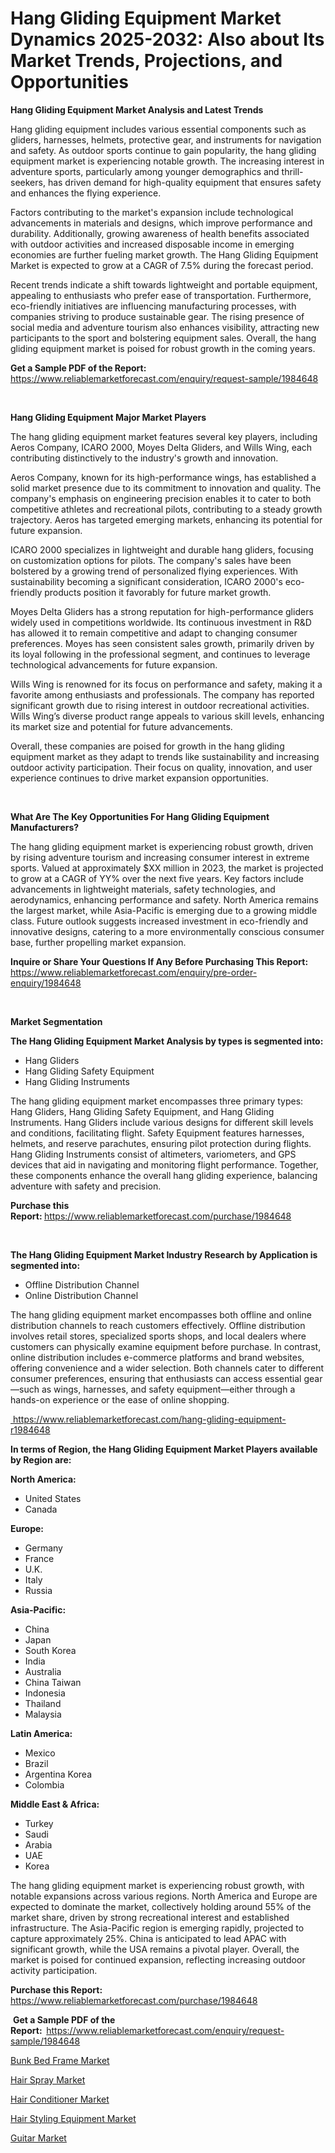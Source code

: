 <p><h1>Hang Gliding Equipment Market Dynamics 2025-2032: Also about Its Market Trends, Projections, and Opportunities</h1></p><p><strong>Hang Gliding Equipment Market Analysis and Latest Trends</strong></p>
<p><p>Hang gliding equipment includes various essential components such as gliders, harnesses, helmets, protective gear, and instruments for navigation and safety. As outdoor sports continue to gain popularity, the hang gliding equipment market is experiencing notable growth. The increasing interest in adventure sports, particularly among younger demographics and thrill-seekers, has driven demand for high-quality equipment that ensures safety and enhances the flying experience.</p><p>Factors contributing to the market's expansion include technological advancements in materials and designs, which improve performance and durability. Additionally, growing awareness of health benefits associated with outdoor activities and increased disposable income in emerging economies are further fueling market growth. The Hang Gliding Equipment Market is expected to grow at a CAGR of 7.5% during the forecast period.</p><p>Recent trends indicate a shift towards lightweight and portable equipment, appealing to enthusiasts who prefer ease of transportation. Furthermore, eco-friendly initiatives are influencing manufacturing processes, with companies striving to produce sustainable gear. The rising presence of social media and adventure tourism also enhances visibility, attracting new participants to the sport and bolstering equipment sales. Overall, the hang gliding equipment market is poised for robust growth in the coming years.</p></p>
<p><strong>Get a Sample PDF of the Report:&nbsp;</strong> <a href="https://www.reliablemarketforecast.com/enquiry/request-sample/1984648?utm_campaign=1197&utm_medium=2&utm_source=Github&utm_content=ia&utm_term=05042025&utm_id=hang-gliding-equipment">https://www.reliablemarketforecast.com/enquiry/request-sample/1984648</a></p>
<p>&nbsp;</p>
<p><strong>Hang Gliding Equipment Major Market Players</strong></p>
<p><p>The hang gliding equipment market features several key players, including Aeros Company, ICARO 2000, Moyes Delta Gliders, and Wills Wing, each contributing distinctively to the industry's growth and innovation.</p><p>Aeros Company, known for its high-performance wings, has established a solid market presence due to its commitment to innovation and quality. The company's emphasis on engineering precision enables it to cater to both competitive athletes and recreational pilots, contributing to a steady growth trajectory. Aeros has targeted emerging markets, enhancing its potential for future expansion.</p><p>ICARO 2000 specializes in lightweight and durable hang gliders, focusing on customization options for pilots. The company's sales have been bolstered by a growing trend of personalized flying experiences. With sustainability becoming a significant consideration, ICARO 2000's eco-friendly products position it favorably for future market growth.</p><p>Moyes Delta Gliders has a strong reputation for high-performance gliders widely used in competitions worldwide. Its continuous investment in R&D has allowed it to remain competitive and adapt to changing consumer preferences. Moyes has seen consistent sales growth, primarily driven by its loyal following in the professional segment, and continues to leverage technological advancements for future expansion.</p><p>Wills Wing is renowned for its focus on performance and safety, making it a favorite among enthusiasts and professionals. The company has reported significant growth due to rising interest in outdoor recreational activities. Wills Wing’s diverse product range appeals to various skill levels, enhancing its market size and potential for future advancements.</p><p>Overall, these companies are poised for growth in the hang gliding equipment market as they adapt to trends like sustainability and increasing outdoor activity participation. Their focus on quality, innovation, and user experience continues to drive market expansion opportunities.</p></p>
<p>&nbsp;</p>
<p><strong>What Are The Key Opportunities For Hang Gliding Equipment Manufacturers?</strong></p>
<p><p>The hang gliding equipment market is experiencing robust growth, driven by rising adventure tourism and increasing consumer interest in extreme sports. Valued at approximately $XX million in 2023, the market is projected to grow at a CAGR of YY% over the next five years. Key factors include advancements in lightweight materials, safety technologies, and aerodynamics, enhancing performance and safety. North America remains the largest market, while Asia-Pacific is emerging due to a growing middle class. Future outlook suggests increased investment in eco-friendly and innovative designs, catering to a more environmentally conscious consumer base, further propelling market expansion.</p></p>
<p><strong>Inquire or Share Your Questions If Any Before Purchasing This Report:</strong> <a href="https://www.reliablemarketforecast.com/enquiry/pre-order-enquiry/1984648?utm_campaign=1197&utm_medium=2&utm_source=Github&utm_content=ia&utm_term=05042025&utm_id=hang-gliding-equipment">https://www.reliablemarketforecast.com/enquiry/pre-order-enquiry/1984648</a></p>
<p>&nbsp;</p>
<p><strong>Market Segmentation</strong></p>
<p><strong>The Hang Gliding Equipment Market Analysis by types is segmented into:</strong></p>
<p><ul><li>Hang Gliders</li><li>Hang Gliding Safety Equipment</li><li>Hang Gliding Instruments</li></ul></p>
<p><p>The hang gliding equipment market encompasses three primary types: Hang Gliders, Hang Gliding Safety Equipment, and Hang Gliding Instruments. Hang Gliders include various designs for different skill levels and conditions, facilitating flight. Safety Equipment features harnesses, helmets, and reserve parachutes, ensuring pilot protection during flights. Hang Gliding Instruments consist of altimeters, variometers, and GPS devices that aid in navigating and monitoring flight performance. Together, these components enhance the overall hang gliding experience, balancing adventure with safety and precision.</p></p>
<p><strong>Purchase this Report:&nbsp;</strong><a href="https://www.reliablemarketforecast.com/purchase/1984648?utm_campaign=1197&utm_medium=2&utm_source=Github&utm_content=ia&utm_term=05042025&utm_id=hang-gliding-equipment">https://www.reliablemarketforecast.com/purchase/1984648</a></p>
<p>&nbsp;</p>
<p><strong>The Hang Gliding Equipment Market Industry Research by Application is segmented into:</strong></p>
<p><ul><li>Offline Distribution Channel</li><li>Online Distribution Channel</li></ul></p>
<p><p>The hang gliding equipment market encompasses both offline and online distribution channels to reach customers effectively. Offline distribution involves retail stores, specialized sports shops, and local dealers where customers can physically examine equipment before purchase. In contrast, online distribution includes e-commerce platforms and brand websites, offering convenience and a wider selection. Both channels cater to different consumer preferences, ensuring that enthusiasts can access essential gear—such as wings, harnesses, and safety equipment—either through a hands-on experience or the ease of online shopping.</p></p>
<p><a href="https://www.reliablemarketforecast.com/hang-gliding-equipment-r1984648?utm_campaign=1197&utm_medium=2&utm_source=Github&utm_content=ia&utm_term=05042025&utm_id=hang-gliding-equipment">&nbsp;https://www.reliablemarketforecast.com/hang-gliding-equipment-r1984648</a></p>
<p><strong>In terms of Region, the Hang Gliding Equipment Market Players available by Region are:</strong></p>
<p>
    <p> <strong> North America: </strong>
        <ul>
            <li>United States</li>
            <li>Canada</li>
        </ul>
        </p> 
    <p> <strong> Europe: </strong>
        <ul>
            <li>Germany</li>
            <li>France</li>
            <li>U.K.</li>
            <li>Italy</li>
            <li>Russia</li>
        </ul>
        </p> 
    <p> <strong> Asia-Pacific: </strong>
        <ul>
            <li>China</li>
            <li>Japan</li>
            <li>South Korea</li>
            <li>India</li>
            <li>Australia</li>
            <li>China Taiwan</li>
            <li>Indonesia</li>
            <li>Thailand</li>
            <li>Malaysia</li>
        </ul>
        </p> 
    <p> <strong> Latin America: </strong>
        <ul>
            <li>Mexico</li>
            <li>Brazil</li>
            <li>Argentina Korea</li>
            <li>Colombia</li>
        </ul>
        </p> 
    <p> <strong> Middle East & Africa: </strong>
        <ul>
            <li>Turkey</li>
            <li>Saudi</li>
            <li>Arabia</li>
            <li>UAE</li>
            <li>Korea</li>
        </ul>
    </p>
    </p>
<p><p>The hang gliding equipment market is experiencing robust growth, with notable expansions across various regions. North America and Europe are expected to dominate the market, collectively holding around 55% of the market share, driven by strong recreational interest and established infrastructure. The Asia-Pacific region is emerging rapidly, projected to capture approximately 25%. China is anticipated to lead APAC with significant growth, while the USA remains a pivotal player. Overall, the market is poised for continued expansion, reflecting increasing outdoor activity participation.</p></p>
<p><strong>Purchase this Report: </strong><a href="https://www.reliablemarketforecast.com/purchase/1984648?utm_campaign=1197&utm_medium=2&utm_source=Github&utm_content=ia&utm_term=05042025&utm_id=hang-gliding-equipment">https://www.reliablemarketforecast.com/purchase/1984648</a></p>
<p>&nbsp;<strong>Get a Sample PDF of the Report:&nbsp;&nbsp;</strong><a href="https://www.reliablemarketforecast.com/enquiry/request-sample/1984648?utm_campaign=1197&utm_medium=2&utm_source=Github&utm_content=ia&utm_term=05042025&utm_id=hang-gliding-equipment">https://www.reliablemarketforecast.com/enquiry/request-sample/1984648</a></p>
<p><strong></strong></p>
<p><p><a href="https://github.com/monacaquddus/Market-Research-Report-List-1/blob/main/bunk-bed-frame-market.md?utm_campaign=1197&utm_medium=2&utm_source=Github&utm_content=ia&utm_term=05042025&utm_id=hang-gliding-equipment">Bunk Bed Frame Market</a></p><p><a href="https://github.com/kakeryttri0c/Market-Research-Report-List-1/blob/main/hair-spray-market.md?utm_campaign=1197&utm_medium=2&utm_source=Github&utm_content=ia&utm_term=05042025&utm_id=hang-gliding-equipment">Hair Spray Market</a></p><p><a href="https://github.com/andulanick3/Market-Research-Report-List-1/blob/main/hair-conditioner-market.md?utm_campaign=1197&utm_medium=2&utm_source=Github&utm_content=ia&utm_term=05042025&utm_id=hang-gliding-equipment">Hair Conditioner Market</a></p><p><a href="https://github.com/sleeprudantf/Market-Research-Report-List-1/blob/main/hair-styling-equipment-market.md?utm_campaign=1197&utm_medium=2&utm_source=Github&utm_content=ia&utm_term=05042025&utm_id=hang-gliding-equipment">Hair Styling Equipment Market</a></p><p><a href="https://github.com/mgapeak/Market-Research-Report-List-1/blob/main/guitar-market.md?utm_campaign=1197&utm_medium=2&utm_source=Github&utm_content=ia&utm_term=05042025&utm_id=hang-gliding-equipment">Guitar Market</a></p></p>